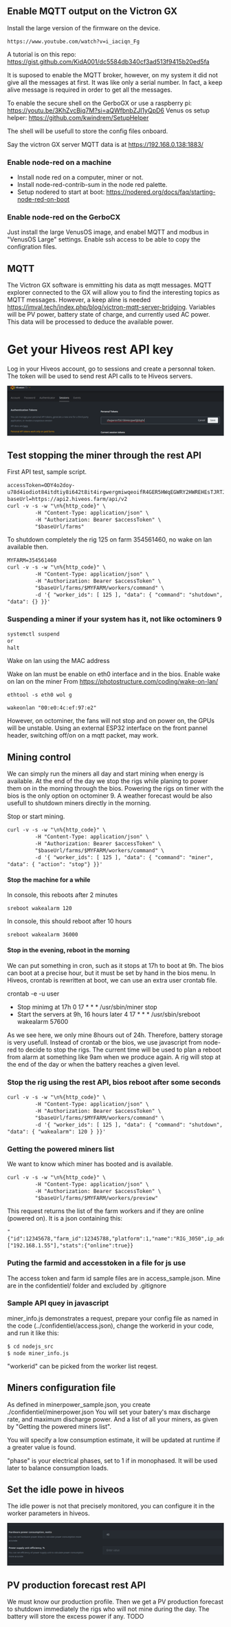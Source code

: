 

## Enable MQTT output on the Victron GX

Install the large version of the firmware on the device.

```
https://www.youtube.com/watch?v=i_iaciqn_Fg
```
A tutorial is on this repo: https://gist.github.com/KidA001/dc5584db340cf3ad513f9415b20ed5fa

It is suposed to enable the MQTT broker, however, on my system it did not give all the messages at first. It was like only a serial number.
In fact, a keep alive message is required in order to get all the messages.

To enable the secure shell on the GerboGX or use a raspberry pi:
https://youtu.be/3KhZvcBjq7M?si=aQWfbnbZJI1yQpD6
Venus os setup helper:
https://github.com/kwindrem/SetupHelper

The shell will be usefull to store the config files onboard.

Say the victron GX server MQTT data is at https://192.168.0.138:1883/

### Enable node-red on a machine

* Install node red on a computer, miner or not.
* Install node-red-contrib-sum in the node red palette.
* Setup nodered to start at boot: https://nodered.org/docs/faq/starting-node-red-on-boot

### Enable node-red on the GerboCX

Just install the large VenusOS image, and enabel MQTT and modbus in "VenusOS Large" settings.
Enable ssh access to be able to copy the configration files.

## MQTT

The Victron GX software is emmitting his data as mqtt messages.
MQTT explorer connected to the GX will allow you to find the interesting topics as MQTT messages.
However, a keep aline is needed https://imval.tech/index.php/blog/victron-mqtt-server-bridging. 
Variables will be PV power, battery state of charge, and currently used AC power.
This data will be processed to deduce the available power.

# Get your Hiveos rest API key

Log in your Hiveos account, go to sessions and create a personnal token.
The token will be used to send rest API calls to te Hiveos servers.

![alt text](https://github.com/mandraga/solarmining/blob/main/pictures/getAPIToken.png)

## Test stopping the miner through the rest API

First API test, sample script.
```
accessToken=ODY4o2doy-u78d4iodiot84itdtiy8i642t8it4irgwergmiwqeoifR4GER5HWqEGWRY2HWREHEsTJRTJR6gs8574t2y84yta864yv874aty2XXXXXXXXXXXXXXXXXXXXXXXXXXXXXXXXXXXXXXYourAccessTokenLookslikethis
baseUrl=https://api2.hiveos.farm/api/v2
curl -v -s -w "\n%{http_code}" \
         -H "Content-Type: application/json" \
         -H "Authorization: Bearer $accessToken" \
         "$baseUrl/farms"
```

To shutdown completely the rig 125 on farm 354561460, no wake on lan available then.

```
MYFARM=354561460
curl -v -s -w "\n%{http_code}" \
         -H "Content-Type: application/json" \
         -H "Authorization: Bearer $accessToken" \
         "$baseUrl/farms/$MYFARM/workers/command" \
         -d '{ "worker_ids": [ 125 ], "data": { "command": "shutdown", "data": {} }}'
```

### Suspending a miner if your system has it, not like octominers 9

```
systemctl suspend
or
halt
```
Wake on lan using the MAC address

Wake on lan must be enable on eth0 interface and in the bios.
Enable wake on lan on the miner
From https://photostructure.com/coding/wake-on-lan/
```
ethtool -s eth0 wol g
```
```
wakeonlan "00:e0:4c:ef:97:e2"
```
However, on octominer, the fans will not stop and on power on, the GPUs will be unstable.
Using an external ESP32 interface on the front pannel header, switching off/on on a mqtt packet, may work.

## Mining control

We can simply run the miners all day and start mining when energy is available.
At the end of the day we stop the rigs while planing to power them on in the morning through the bios.
Powering the rigs on timer with the bios is the only option on octominer 9.
A weather forecast would be also usefull to shutdown miners directly in the morning.

Stop or start mining.

```
curl -v -s -w "\n%{http_code}" \
         -H "Content-Type: application/json" \
         -H "Authorization: Bearer $accessToken" \
         "$baseUrl/farms/$MYFARM/workers/command" \
         -d '{ "worker_ids": [ 125 ], "data": { "command": "miner", "data": { "action": "stop"} }}'
```

#### Stop the machine for a while

In console, this reboots after 2 minutes
```
sreboot wakealarm 120
```

In console, this should reboot after 10 hours
```
sreboot wakealarm 36000
```

#### Stop in the evening, reboot in the morning

We can put something in cron, such as it stops at 17h to boot at 9h.
The bios can boot at a precise hour, but it must be set by hand in the bios menu.
In Hiveos, crontab is rewritten at boot, we can use an extra user crontab file.

crontab -e -u user

* Stop minimg at 17h
0 17 * * * /usr/sbin/miner stop
* Start the servers at 9h, 16 hours later
4 17 * * * /usr/sbin/sreboot wakealarm 57600

As we see here, we only mine 8hours out of 24h. Therefore, battery storage is very usefull.
Instead of crontab or the bios, we use javascript from node-red to decide to stop the rigs.
The current time will be used to plan a reboot from alarm at something like 9am when we produce again.
A rig will stop at the end of the day or when the battery reaches a given level.

### Stop the rig using the rest API, bios reboot after some seconds

```
curl -v -s -w "\n%{http_code}" \
         -H "Content-Type: application/json" \
         -H "Authorization: Bearer $accessToken" \
         "$baseUrl/farms/$MYFARM/workers/command" \
         -d '{ "worker_ids": [ 125 ], "data": { "command": "shutdown", "data": { "wakealarm": 120 } }}'
```

### Getting the powered miners list

We want to know which miner has booted and is available.

```
curl -v -s -w "\n%{http_code}" \
         -H "Content-Type: application/json" \
         -H "Authorization: Bearer $accessToken" \
         "$baseUrl/farms/$MYFARM/workers/preview"
```

This request returns the list of the farm workers and if they are online (powered on).
It is a json containing this:
```
"{"id":12345678,"farm_id":12345788,"platform":1,"name":"RIG_3050",ip_addresses":["192.168.1.55"],"stats":{"online":true}}
```

### Puting the farmid and accesstoken in a file for js use

The access token and farm id sample files are in access_sample.json.
Mine are in the confidentiel/ folder and excluded by .gitignore

### Sample API quey in javascript

miner_info.js demonstrates a request, prepare your config file as named in the code (../confidentiel/access.json), change the workerid in your code, and run it like this:

```
$ cd nodejs_src
$ node miner_info.js
```

"workerid" can be picked from the worker list reqest.

## Miners configuration file

As defined in minerpower_sample.json, you create ./confidentiel/minerpower.json
You will set your batery's max discharge rate, and maximum discharge power.
And a list of all your miners, as given by "Getting the powered miners list".

You will specify a low consumption estimate, it will be updated at runtime if a greater value is found.

"phase" is your electrical phases, set to 1 if in monophased.
It will be used later to balance consumption loads.

## Set the idle powe in hiveos

The idle power is not that precisely monitored, you can configure it in the worker parameters in hiveos.

![alt text](https://github.com/mandraga/solarmining/blob/main/pictures/setidlepower.png)

## PV production forecast rest API

We must know our production profile.
Then we get a PV production forecast to shutdown immediately the rigs who will not mine during the day. The battery will store the excess power if any.
TODO



